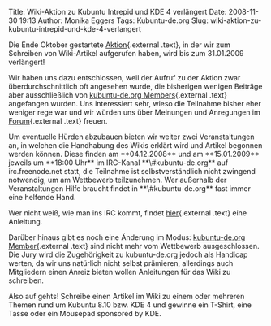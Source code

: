 Title: Wiki-Aktion zu Kubuntu Intrepid und KDE 4 verlängert
Date: 2008-11-30 19:13
Author: Monika Eggers
Tags: Kubuntu-de.org
Slug: wiki-aktion-zu-kubuntu-intrepid-und-kde-4-verlangert

Die Ende Oktober gestartete
[Aktion](http://www.kubuntu-de.org/nachrichten/kubuntu/kubuntu-de-org/mach-das-wiki-fit-fuer-kubuntu-8-10-intrepid-ibex-und-kde-4 "http://www.kubuntu-de.org/nachrichten/kubuntu/kubuntu-de-org/mach-das-wiki-fit-fuer-kubuntu-8-10-intrepid-ibex-und-kde-4"){.external
.text}, in der wir zum Schreiben von Wiki-Artikel aufgerufen haben, wird
bis zum 31.01.2009 verlängert!  

Wir haben uns dazu entschlossen, weil der Aufruf zu der Aktion zwar
überdurchschnittlich oft angesehen wurde, die bisherigen wenigen
Beiträge aber ausschließlich von [kubuntu-de.org
Members](https://launchpad.net/%7Ekubuntu-de.org-members/+members "https://launchpad.net/~kubuntu-de.org-members/+members"){.external
.text} angefangen wurden. Uns interessiert sehr, wieso die Teilnahme
bisher eher weniger rege war und wir würden uns über Meinungen und
Anregungen im
[Forum](http://forum.kubuntu-de.org/index.php?topic=11184.msg76525#new "http://forum.kubuntu-de.org/index.php?topic=11184.msg76525#new"){.external
.text} freuen.

</p>
Um eventuelle Hürden abzubauen bieten wir weiter zwei Veranstaltungen
an, in welchen die Handhabung des Wikis erklärt wird und Artikel
begonnen werden können. Diese finden am **04.12.2008** und am
**15.01.2009** jeweils um **18:00 Uhr** im IRC-Kanal
**\#kubuntu-de.org** auf irc.freenode.net statt, die Teilnahme ist
selbstverständlich nicht zwingend notwendig, um am Wettbewerb
teilzunehmen. Wer außerhalb der Veranstaltungen Hilfe braucht findet in
**\#kubuntu-de.org** fast immer eine helfende Hand.  

Wer nicht weiß, wie man ins IRC kommt, findet
[hier](http://wiki.kubuntu-de.org/Team:IRC "http://wiki.kubuntu-de.org/Team:IRC"){.external
.text} eine Anleitung.

</p>
<!--break--><!--break-->

Darüber hinaus gibt es noch eine Änderung im Modus: [kubuntu-de.org
Member](https://launchpad.net/%7Ekubuntu-de.org-members/+members "https://launchpad.net/~kubuntu-de.org-members/+members"){.external
.text} sind nicht mehr vom Wettbewerb ausgeschlossen. Die Jury wird die
Zugehörigkeit zu kubuntu-de.org jedoch als Handicap werten, da wir uns
natürlich nicht selbst prämieren, allerdings auch Mitgliedern einen
Anreiz bieten wollen Anleitungen für das Wiki zu schreiben.

</p>
Also auf gehts! Schreibe einen Artikel im Wiki zu einem oder mehreren
Themen rund um Kubuntu 8.10 bzw. KDE 4 und gewinne ein T-Shirt, eine
Tasse oder ein Mousepad sponsored by KDE.

</p>

